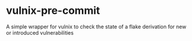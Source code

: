 # vulnix-pre-commit
A simple wrapper for vulnix to check the state of a flake derivation for new or introduced vulnerabilities
